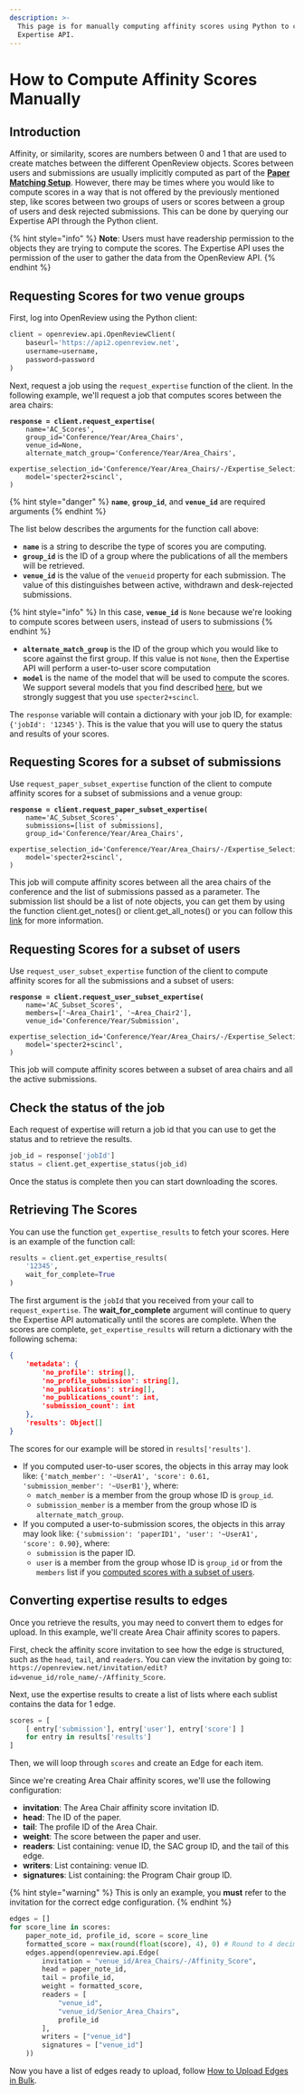 ```yaml
---
description: >-
  This page is for manually computing affinity scores using Python to call our
  Expertise API.
---
```


# How to Compute Affinity Scores Manually

## Introduction

Affinity, or similarity, scores are numbers between 0 and 1 that are used to create matches between the different OpenReview objects. Scores between users and submissions are usually implicitly computed as part of the [**Paper Matching Setup**](https://docs.openreview.net/how-to-guides/paper-matching-and-assignment/how-to-do-automatic-assignments/how-to-setup-paper-matching-by-calculating-affinity-scores-and-conflicts). However, there may be times where you would like to compute scores in a way that is not offered by the previously mentioned step, like scores between two groups of users or scores between a group of users and desk rejected submissions. This can be done by querying our Expertise API through the Python client.

{% hint style="info" %}
**Note**: Users must have readership permission to the objects they are trying to compute the scores. The Expertise API uses the permission of the user to gather the data from the OpenReview API.
{% endhint %}

## Requesting Scores for two venue groups

First, log into OpenReview using the Python client:

```python
client = openreview.api.OpenReviewClient(
    baseurl='https://api2.openreview.net', 
    username=username,
    password=password
)
```

Next, request a job using the `request_expertise` function of the client. In the following example, we'll request a job that computes scores between the area chairs:

<pre class="language-python"><code class="lang-python"><strong>response = client.request_expertise(
</strong>    name='AC_Scores',
    group_id='Conference/Year/Area_Chairs',
    venue_id=None,
    alternate_match_group='Conference/Year/Area_Chairs',
    expertise_selection_id='Conference/Year/Area_Chairs/-/Expertise_Selection',
    model='specter2+scincl',
)
</code></pre>

{% hint style="danger" %}
**`name`**, **`group_id`**, and **`venue_id`** are required arguments
{% endhint %}

The list below describes the arguments for the function call above:

* **`name`** is a string to describe the type of scores you are computing.
* **`group_id`** is the ID of a group where the publications of all the members will be retrieved.
* **`venue_id`** is the value of the `venueid` property for each submission. The value of this distinguishes between active, withdrawn and desk-rejected submissions.

{% hint style="info" %}
In this case, **`venue_id`** is `None` because we're looking to compute scores between users, instead of users to submissions
{% endhint %}

* **`alternate_match_group`** is the ID of the group which you would like to score against the first group. If this value is not `None`, then the Expertise API will perform a user-to-user score computation
* **`model`** is the name of the model that will be used to compute the scores. We support several models that you find described [here](https://github.com/openreview/openreview-expertise), but we strongly suggest that you use `specter2+scincl`.

The `response` variable will contain a dictionary with your job ID, for example: `{'jobId': '12345'}`. This is the value that you will use to query the status and results of your scores.

## Requesting Scores for a subset of submissions

Use `request_paper_subset_expertise` function of the client to compute affinity scores for a subset of submissions and a venue group:

<pre class="language-python"><code class="lang-python"><strong>response = client.request_paper_subset_expertise(
</strong>    name='AC_Subset_Scores',
    submissions=[list of submissions],
    group_id='Conference/Year/Area_Chairs',
    expertise_selection_id='Conference/Year/Area_Chairs/-/Expertise_Selection',
    model='specter2+scincl',
)
</code></pre>

This job will compute affinity scores between all the area chairs of the conference and the list of submissions passed as a parameter. The submission list should be a list of note objects, you can get them by using the function client.get\_notes() or client.get\_all\_notes() or you can follow this [link](../data-retrieval-and-modification/how-to-get-all-notes-for-submissions-reviews-rebuttals-etc.md) for more information.

## Requesting Scores for a subset of users

Use `request_user_subset_expertise` function of the client to compute affinity scores for all the submissions and a subset of users:

<pre class="language-python"><code class="lang-python"><strong>response = client.request_user_subset_expertise(
</strong>    name='AC_Subset_Scores',
    members=['~Area_Chair1', '~Area_Chair2'],
    venue_id='Conference/Year/Submission',
    expertise_selection_id='Conference/Year/Area_Chairs/-/Expertise_Selection',
    model='specter2+scincl',
)
</code></pre>

This job will compute affinity scores between a subset of area chairs and all the active submissions.

## Check the status of the job

Each request of expertise will return a job id that you can use to get the status and to retrieve the results.

```python
job_id = response['jobId']
status = client.get_expertise_status(job_id)
```

Once the status is complete then you can start downloading the scores.

## Retrieving The Scores

You can use the function `get_expertise_results` to fetch your scores. Here is an example of the function call:

```python
results = client.get_expertise_results(
    '12345',
    wait_for_complete=True
)
```

The first argument is the `jobId` that you received from your call to `request_expertise`. The **wait\_for\_complete** argument will continue to query the Expertise API automatically until the scores are complete. When the scores are complete, `get_expertise_results` will return a dictionary with the following schema:

```json
{
    'metadata': {
        'no_profile': string[],
        'no_profile_submission': string[],
        'no_publications': string[],
        'no_publications_count': int,
        'submission_count': int
    }, 
    'results': Object[]
}
```

The scores for our example will be stored in `results['results']`.&#x20;

* If you computed user-to-user scores, the objects in this array may look like: `{'match_member': '~UserA1', 'score': 0.61, 'submission_member': '~UserB1'}`, where:
  * `match_member` is a member from the group whose ID is `group_id`.
  * `submission_member` is a member from the group whose ID is `alternate_match_group`.
* If you computed a user-to-submission scores, the objects in this array may look like: `{'submission': 'paperID1', 'user': '~UserA1', 'score': 0.90}`, where:
  * `submission` is the paper ID.
  * `user` is a member from the group whose ID is `group_id` or from the `members` list if you [computed scores with a subset of users](how-to-compute-affinity-scores.md#requesting-scores-for-a-subset-of-users).

## Converting expertise results to edges

Once you retrieve the results, you may need to convert them to edges for upload. In this example, we'll create Area Chair affinity scores to papers.

First, check the affinity score invitation to see how the edge is structured, such as the `head`, `tail`, and `readers`. You can view the invitation by going to: `https://openreview.net/invitation/edit?id=venue_id/role_name/-/Affinity_Score`.&#x20;

Next, use the expertise results to create a list of lists where each sublist contains the data for 1 edge.

```python
scores = [
    [ entry['submission'], entry['user'], entry['score'] ]
    for entry in results['results']
]
```

Then, we will loop through `scores` and create an Edge for each item.&#x20;

Since we're creating Area Chair affinity scores, we'll use the following configuration:

* **invitation**: The Area Chair affinity score invitation ID.
* **head**: The ID of the paper.
* **tail**: The profile ID of the Area Chair.
* **weight**: The score between the paper and user.
* **readers**: List containing: venue ID, the SAC group ID, and the tail of this edge.
* **writers**: List containing: venue ID.
* **signatures**: List containing: the Program Chair group ID.

{% hint style="warning" %}
This is only an example, you **must** refer to the invitation for the correct edge configuration.
{% endhint %}

```python
edges = []
for score_line in scores:
    paper_note_id, profile_id, score = score_line
    formatted_score = max(round(float(score), 4), 0) # Round to 4 decimal places, make it non-negative
    edges.append(openreview.api.Edge(
        invitation = "venue_id/Area_Chairs/-/Affinity_Score",
        head = paper_note_id,
        tail = profile_id,
        weight = formatted_score,
        readers = [
            "venue_id",
            "venue_id/Senior_Area_Chairs",
            profile_id
        ],
        writers = ["venue_id"]
        signatures = ["venue_id"]
    ))
```

Now you have a list of edges ready to upload, follow [How to Upload Edges in Bulk](how-to-upload-edges-in-bulk.md).
